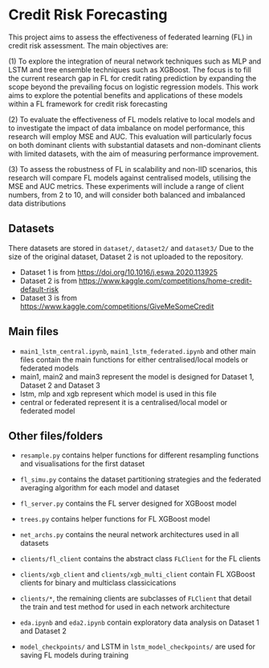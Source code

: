 # Credit Risk Forecasting

This project aims to assess the effectiveness of federated learning (FL) in credit risk assessment. The main objectives are:

(1) To explore the integration of neural network techniques such as MLP and LSTM and tree ensemble techniques such as XGBoost. The focus is to fill the current research gap in FL for credit rating prediction by expanding the scope beyond the prevailing focus on logistic regression models. This work aims to explore the potential
benefits and applications of these models within a FL framework for credit risk forecasting

(2) To evaluate the effectiveness of FL models relative to local models and to investigate the impact of data imbalance on model performance, this research will employ MSE and AUC. This evaluation will particularly focus on both dominant clients with substantial datasets and non-dominant clients with limited datasets, with the aim of measuring performance improvement.

(3) To assess the robustness of FL in scalability and non-IID scenarios, this research will compare FL models against centralised models, utilising the MSE and AUC metrics.
These experiments will include a range of client numbers, from 2 to 10, and will consider both balanced and imbalanced data distributions

## Datasets

There datasets are stored in `dataset/`, `dataset2/` and `dataset3/`
Due to the size of the original dataset, Dataset 2 is not uploaded to the repository. 
- Dataset 1 is from https://doi.org/10.1016/j.eswa.2020.113925
- Dataset 2 is from https://www.kaggle.com/competitions/home-credit-default-risk
- Dataset 3 is from https://www.kaggle.com/competitions/GiveMeSomeCredit

## Main files

- `main1_lstm_central.ipynb`, `main1_lstm_federated.ipynb` and other main files contain the main functions for either centralised/local models or federated models
- main1, main2 and main3 represent the model is designed for Dataset 1, Dataset 2 and Dataset 3
- lstm, mlp and xgb represent which model is used in this file
- central or federated represent it is a centralised/local model or federated model 

## Other files/folders
- `resample.py` contains helper functions for different resampling functions and visualisations for the first dataset
- `fl_simu.py` contains the dataset partitioning strategies and the federated averaging algorithm for each model and dataset
- `fl_server.py` contains the FL server designed for XGBoost model
- `trees.py` contains helper functions for FL XGBoost model  
- `net_archs.py` contains the neural network architectures used in all datasets
- `clients/fl_client` contains the abstract class `FLClient` for the FL clients
- `clients/xgb_client` and `clients/xgb_multi_client` contain FL XGBoost clients for binary and multiclass classicications
- `clients/*`, the remaining clients are subclasses of `FLClient` that detail the train and test method for used in each network architecture

-  `eda.ipynb` and `eda2.ipynb` contain exploratory data analysis on Dataset 1 and Dataset 2
-  `model_checkpoints/` and LSTM in `lstm_model_checkpoints/` are used for saving FL models during training
